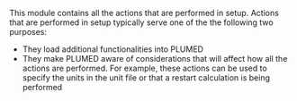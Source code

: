 This module contains all the actions that are performed in setup.  Actions that are performed in setup typically serve one of the the following two purposes:

- They load additional functionalities into PLUMED
- They make PLUMED aware of considerations that will affect how all the actions are performed. For example, these actions can be used to specify  the units in the unit file or that a restart calculation is being performed

